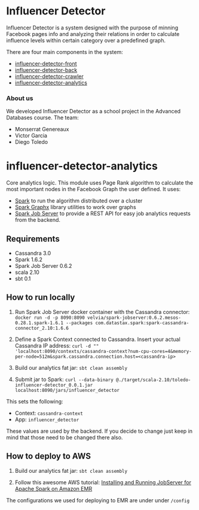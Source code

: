 # Influencer Detector
Influencer Detector is a system designed with the purpose of minning Facebook pages info and analyzing their relations in order to calculate influence levels within certain category over a predefined graph.

There are four main components in the system:

- [influencer-detector-front](https://github.com/dtoledo23/influencer-detector-front)
- [influencer-detector-back](https://github.com/dtoledo23/influencer-detector-back)
- [influencer-detector-crawler](https://github.com/dtoledo23/influencer-detector-crawler)
- [influencer-detector-analytics](https://github.com/dtoledo23/influencer-detector-analytics)

### About us
We developed Influencer Detector as a school project in the Advanced Databases course. The team:

- Monserrat Genereaux
- Victor Garcia
- Diego Toledo

# influencer-detector-analytics
Core analytics logic. This module uses Page Rank algorithm to calculate the most important nodes in the Facebook Graph the user defined. It uses:
- [Spark](http://spark.apache.org/) to run the algorithm distributed over a cluster
- [Spark Graphx](http://spark.apache.org/graphx/) library utilities to work over graphs
- [Spark Job Server](https://github.com/spark-jobserver/spark-jobserver) to provide a REST API for easy job analytics requests from the backend.

## Requirements
- Cassandra 3.0
- Spark 1.6.2
- Spark Job Server 0.6.2
- scala 2.10
- sbt 0.1

## How to run locally
1. Run Spark Job Server docker container with the Cassandra connector:
`docker run -d -p 8090:8090 velvia/spark-jobserver:0.6.2.mesos-0.28.1.spark-1.6.1 --packages com.datastax.spark:spark-cassandra-connector_2.10:1.6.6`

2. Define a Spark Context connected to Cassandra. Insert your actual Cassandra IP address:
`curl -d "" 'localhost:8090/contexts/cassandra-context?num-cpu-cores=4&memory-per-node=512m&spark.cassandra.connection.host=<cassandra-ip>`

3. Build our analytics fat jar:
`sbt clean assembly`

4. Submit jar to Spark:
`curl --data-binary @./target/scala-2.10/toledo-influencer-detector_0.0.1.jar localhost:8090/jars/influencer_detector`

This sets the following:
- Context: `cassandra-context`
- App: `influencer_detector`

These values are used by the backend. If you decide to change just keep in mind that those need to be changed there also.

## How to deploy to AWS
1. Build our analytics fat jar:
`sbt clean assembly`

2. Follow this awesome AWS tutorial: [Installing and Running JobServer for Apache Spark on Amazon EMR](https://aws.amazon.com/blogs/big-data/installing-and-running-jobserver-for-apache-spark-on-amazon-emr/)

The configurations we used for deploying to EMR are under under `/config`
